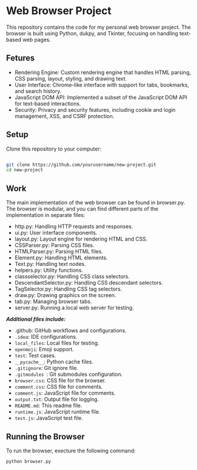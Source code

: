 Web Browser Project
=======================

This repository contains the code for my personal web browser project. The browser is built using Python, dukpy, and Tkinter, focusing on handling text-based web pages.


Fetures
-------

- Rendering Engine: Custom rendering engine that handles HTML parsing, CSS parsing, layout, styling, and drawing text.
- User Interface: Chrome-like interface with support for tabs, bookmarks, and search history.
- JavaScript DOM API: Implemented a subset of the JavaScript DOM API for text-based interactions.
- Security: Privacy and security features, including cookie and login management, XSS, and CSRF protection.

Setup
-----


Clone this repository to your computer:

```bash

git clone https://github.com/yourusername/new-project.git
cd new-project

```

Work
----

The main implementation of the web browser can be found in browser.py. The browser is modular, and you can find different parts of the implementation in separate files:

- http.py: Handling HTTP requests and responses.
- ui.py: User interface components.
- layout.py: Layout engine for rendering HTML and CSS.
- CSSParser.py: Parsing CSS files.
- HTMLParser.py: Parsing HTML files.
- Element.py: Handling HTML elements.
- Text.py: Handling text nodes.
- helpers.py: Utility functions.
- classselector.py: Handling CSS class selectors.
- DescendantSelector.py: Handling CSS descendant selectors.
- TagSelector.py: Handling CSS tag selectors.
- draw.py: Drawing graphics on the screen.
- tab.py: Managing browser tabs.
- server.py: Running a local web server for testing.

___Additional files include:___

- .github: GitHub workflows and configurations.
- `.idea`: IDE configurations.
- `local_files`: Local files for testing.
- `openmoji`: Emoji support.
- `test`: Test cases.
- `__pycache__`: Python cache files.
- `.gitignore`: Git ignore file.
- `.gitmodules `: Git submodules configuration.
- `browser.css`: CSS file for the browser.
- `comment.css`: CSS file for comments.
- `comment.js`: JavaScript file for comments.
- `output.txt`: Output file for logging.
- `README.md`: This readme file.
- `runtime.js`: JavaScript runtime file.
- `test.js`: JavaScript test file.

Running the Browser
-------------------

To run the browser, execture the following command:

```bash 
python browser.py
```

